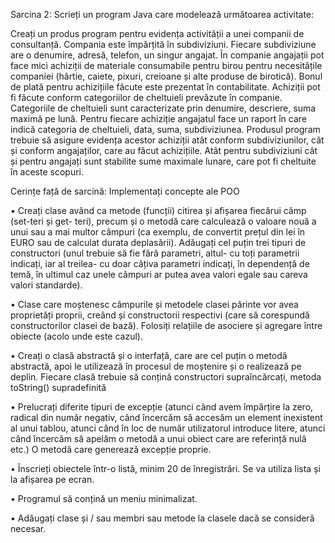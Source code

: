 Sarcina 2: Scrieți un program Java care modelează următoarea activitate:

Creați un produs program pentru evidența activității a unei companii de consultanță. Compania este
împărțită în subdiviziuni. Fiecare subdiviziune are o denumire, adresă, telefon, un singur angajat.
În companie angajații pot face mici achiziții de materiale consumabile pentru birou pentru necesitățile
companiei (hârtie, caiete, pixuri, creioane și alte produse de birotică). Bonul de plată pentru achizițiile
făcute este prezentat în contabilitate. Achiziții pot fi făcute conform categoriilor de cheltuieli prevăzute în
companie. Categoriile de cheltuieli sunt caracterizate prin denumire, descriere, suma maximă pe lună.
Pentru fiecare achiziție angajatul face un raport în care indică categoria de cheltuieli, data, suma,
subdiviziunea. Produsul program trebuie să asigure evidența acestor achiziții atât conform subdiviziunilor,
cât și conform angajaților, care au făcut achizițiile. Atât pentru subdiviziuni cât și pentru angajați sunt
stabilite sume maximale lunare, care pot fi cheltuite în aceste scopuri.



Cerințe față de sarcină: Implementați concepte ale POO

• Creați clase având ca metode (funcții) citirea și afișarea fiecărui câmp (set-teri și get- teri), precum și
o metodă care calculează o valoare nouă a unui sau a mai multor câmpuri (ca exemplu, de convertit
prețul din lei în EURO sau de calculat durata deplasării). Adăugați cel puțin trei tipuri de constructori
(unul trebuie să fie fără parametri, altul- cu toți parametrii indicați, iar al treilea- cu doar câțiva
parametri indicați, în dependență de temă, în ultimul caz unele câmpuri ar putea avea valori egale sau
careva valori standarde).

• Clase care moștenesc câmpurile și metodele clasei părinte vor avea proprietăți proprii, creând și
constructorii respectivi (care să corespundă constructorilor clasei de bază). Folosiți relațiile de asociere
și agregare între obiecte (acolo unde este cazul).

• Creați o clasă abstractă și o interfață, care are cel puțin o metodă abstractă, apoi le utilizează în procesul
de moștenire și o realizează pe deplin. Fiecare clasă trebuie să conțină constructori supraîncărcați,
metoda toString() supradefinită

• Prelucrați diferite tipuri de excepție (atunci când avem împărțire la zero, radical din număr negativ,
când încercăm să accesăm un element inexistent al unui tablou, atunci când în loc de număr utilizatorul
introduce litere, atunci când încercăm să apelăm o metodă a unui obiect care are referință nulă etc.) O
metodă care generează excepție proprie.

• Înscrieți obiectele într-o listă, minim 20 de înregistrări. Se va utiliza lista și la afișarea pe ecran.

• Programul să conțină un meniu minimalizat.

• Adăugați clase și / sau membri sau metode la clasele dacă se consideră necesar.
